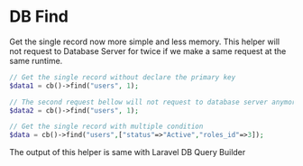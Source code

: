 # DB Find

Get the single record now more simple and less memory. This helper will not request to Database Server for twice if we make a same request at the same runtime.

```php
// Get the single record without declare the primary key
$data1 = cb()->find("users", 1);

// The second request bellow will not request to database server anymore.
$data2 = cb()->find("users", 1);

// Get the single record with multiple condition
$data = cb()->find("users",["status"=>"Active","roles_id"=>3]);
```

The output of this helper is same with Laravel DB Query Builder